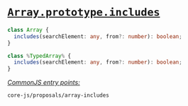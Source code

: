 # [`Array.prototype.includes`](https://github.com/tc39/proposal-Array.prototype.includes)
```ts
class Array {
  includes(searchElement: any, from?: number): boolean;
}

class %TypedArray% {
  includes(searchElement: any, from?: number): boolean;
}
```
[*CommonJS entry points:*](/docs/Usage.md#commonjs-api)
```
core-js/proposals/array-includes
```
